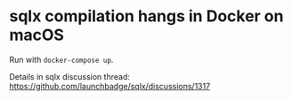 # sqlx compilation hangs in Docker on macOS

Run with `docker-compose up`. 

Details in sqlx discussion thread: https://github.com/launchbadge/sqlx/discussions/1317